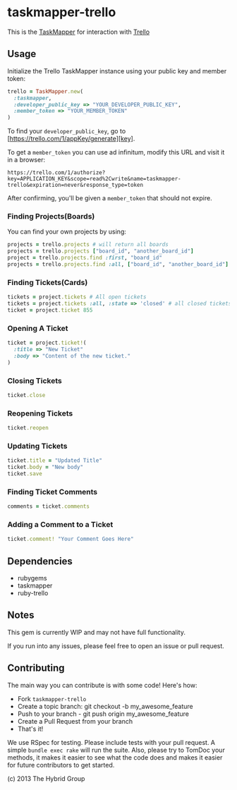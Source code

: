 # taskmapper-trello


This is the [TaskMapper][] for interaction with [Trello][]

## Usage

Initialize the Trello TaskMapper instance using your public key and member
token:

```ruby
trello = TaskMapper.new(
  :taskmapper,
  :developer_public_key => "YOUR_DEVELOPER_PUBLIC_KEY",
  :member_token => "YOUR_MEMBER_TOKEN"
)
```

To find your `developer_public_key`, go to
[https://trello.com/1/appKey/generate][key].

To get a `member_token` you can use ad infinitum, modify this URL and visit it in
a browser:

    https://trello.com/1/authorize?key=APPLICATION_KEY&scope=read%2Cwrite&name=taskmapper-trello&expiration=never&response_type=token

After confirming, you'll be given a `member_token` that should not
expire.


[key]: https://trello.com/1/appKey/generate#
[token]: https://trello.com/1/appKey/generate#

### Finding Projects(Boards)

You can find your own projects by using:

```ruby
projects = trello.projects # will return all boards
projects = trello.projects ["board_id", "another_board_id"]
project = trello.projects.find :first, "board_id"
projects = trello.projects.find :all, ["board_id", "another_board_id"]
```

### Finding Tickets(Cards)

```ruby
tickets = project.tickets # All open tickets
tickets = project.tickets :all, :state => 'closed' # all closed tickets
ticket = project.ticket 855
```

### Opening A Ticket

```ruby
ticket = project.ticket!(
  :title => "New Ticket"
  :body => "Content of the new ticket."
)
```

### Closing Tickets

```ruby
ticket.close
```

### Reopening Tickets

```ruby
ticket.reopen
```

### Updating Tickets

```ruby
ticket.title = "Updated Title"
ticket.body = "New body"
ticket.save
```

### Finding Ticket Comments

```ruby
comments = ticket.comments
```

### Adding a Comment to a Ticket

```ruby
ticket.comment! "Your Comment Goes Here"
```

## Dependencies

- rubygems
- taskmapper
- ruby-trello

## Notes

This gem is currently WIP and may not have full functionality.

If you run into any issues, please feel free to open an issue or pull request.

## Contributing

The main way you can contribute is with some code! Here's how:

- Fork `taskmapper-trello`
- Create a topic branch: git checkout -b my_awesome_feature
- Push to your branch - git push origin my_awesome_feature
- Create a Pull Request from your branch
- That's it!

We use RSpec for testing. Please include tests with your pull request. A simple
`bundle exec rake` will run the suite. Also, please try to TomDoc your methods,
it makes it easier to see what the code does and makes it easier for future
contributors to get started.

(c) 2013 The Hybrid Group

[TaskMapper]: http://ticketrb.com
[Trello]: http://trello.com
